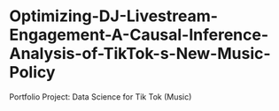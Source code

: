 # Optimizing-DJ-Livestream-Engagement-A-Causal-Inference-Analysis-of-TikTok-s-New-Music-Policy
Portfolio Project: Data Science for Tik Tok (Music) 
